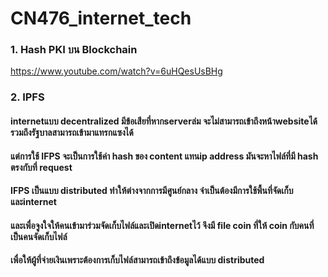 # CN476_internet_tech
### 1. Hash PKI บน Blockchain
https://www.youtube.com/watch?v=6uHQesUsBHg

### 2. IPFS
#### internetแบบ decentralized มีข้อเสียที่หากserverล่ม จะไม่สามารถเข้าถึงหน้าwebsiteได้ รวมถึงรัฐบาลสามารถเข้ามาแทรกแซงได้
#### แต่การใช้ IFPS จะเป็นการใช้ค่า hash ของ content แทนip address มันจะหาไฟล์ที่มี hash ตรงกับที่ request 
#### IFPS เป็นแบบ distributed ทำให้ต่างจากการมีศูนย์กลาง จำเป็นต้องมีการใช้พื้นที่จัดเก็บและinternet 
#### และเพื่อจูงใจให้คนเข้ามาร่วมจัดเก็บไฟล์และเปิดinternetไว้ จึงมี file coin ที่ให้ coin กับคนที่เป็นคนจัดเก็บไฟล์ 
#### เพื่อให้ผู้ที่จ่ายเงินเพราะต้องการเก็บไฟล์สามารถเข้าถึงข้อมูลได้แบบ distributed
